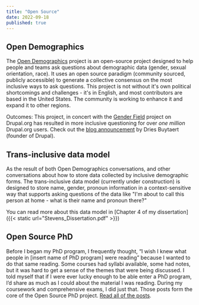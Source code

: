 ```yaml
---
title: "Open Source"
date: 2022-09-18
published: true
---
```




## Open Demographics
The [Open Demographics](https://github.com/drnikki/open-demographics) project is an open-source project designed to help people and teams ask questions about demographic data (gender, sexual orientation, race).  It uses an open source paradigm (community sourced, publicly accessible) to generate a collective consensus on the most inclusive ways to ask questions.  This project is not without it's own political shortcomings and challenges - it's in English, and most contributors are based in the United States.  The community is working to enhance it and expand it to other regions.

Outcomes: This project, in concert with the <a href="http://www.drupal.org/project/gender">Gender Field</a> project on Drupal.org has resulted in more inclusive questioning for over _one million_ Drupal.org users.  Check out the <a href="https://dri.es/offering-more-inclusive-user-demographic-forms">blog announcement</a> by Dries Buytaert (founder of Drupal).



## Trans-inclusive data model

As the result of both Open Demographics conversations, and other conversations about how to store data collected by inclusive demographic forms.  The trans-inclusive data model (currently under construction) is designed to store name, gender, pronoun information in a context-sensitive way that supports asking questions of the data like "I'm about to call this person at home - what is their name and pronoun there?"

You can read more about this data model in [Chapter 4 of my dissertation]({{< static url="Stevens_Dissertation.pdf" >}})




## Open Source PhD
Before I began my PhD program, I frequently thought, “I wish I knew what people in [insert name of PhD program] were reading” because I wanted to do that same reading. Some courses had syllabi available, some had notes, but it was hard to get a sense of the themes that were being discussed. I told myself that if I were ever lucky enough to be able enter a PhD program, I’d share as much as I could about the material I was reading.  During my coursework and comprehensive exams, I did just that.  Those posts form the core of the Open Source PhD project.  [Read all of the posts](/series/open-source-phd/).
